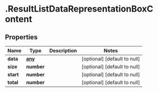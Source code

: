 # .ResultListDataRepresentationBoxContent

## Properties
Name | Type | Description | Notes
------------ | ------------- | ------------- | -------------
**data** | [**any**](BoxContent.md) |  | [optional] [default to null]
**size** | **number** |  | [optional] [default to null]
**start** | **number** |  | [optional] [default to null]
**total** | **number** |  | [optional] [default to null]


